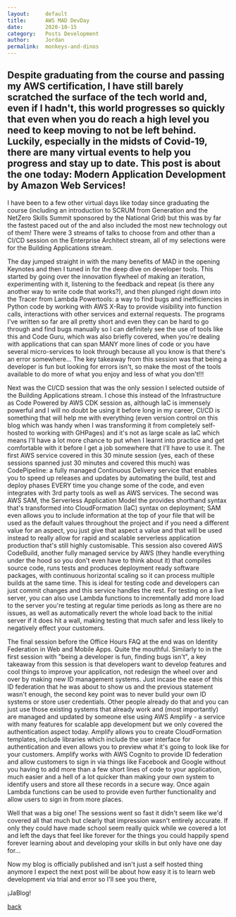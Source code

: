 ```yaml
---
layout:     default
title:      AWS MAD DevDay
date:       2020-10-15
category:   Posts Development
author:     Jordan 
permalink:  monkeys-and-dinos
---
```


## Despite graduating from the course and passing my AWS certification, I have still barely scratched the surface of the tech world and, even if I hadn't, this world progresses so quickly that even when you do reach a high level you need to keep moving to not be left behind. Luckily, especially in the midsts of Covid-19, there are many virtual events to help you progress and stay up to date. This post is about the one today: Modern Application Development by Amazon Web Services!

I have been to a few other virtual days like today since graduating the course (including an introduction to SCRUM from Generation and the NetZero Skills Summit sponsored by the National Grid) but this was by far the fastest paced out of the and also included the most new technology out of them! There were 3 streams of talks to choose from and other than a CI/CD session on the Enterprise Architect stream, all of my selections were for the Building Applications stream.

The day jumped straight in with the many benefits of MAD in the opening Keynotes and then I tuned in for the deep dive on developer tools. This started by going over the innovation flywheel of making an iteration, experimenting with it, listening to the feedback and repeat (is there any another way to write code that works?), and then plunged right down into the Tracer from Lambda Powertools: a way to find bugs and inefficiencies in Python code by working with AWS X-Ray to provide visibility into function calls, interactions with other services and external requests. The programs I've written so far are all pretty short and even they can be hard to go through and find bugs manually so I can definitely see the use of tools like this and Code Guru, which was also briefly covered, when you're dealing with applications that can span MANY more lines of code or you have several micro-services to look through because all you know is that there's an error somewhere... The key takeaway from this session was that being a developer is fun but looking for errors isn't, so make the most of the tools available to do more of what you enjoy and less of what you don't!!!

Next was the CI/CD session that was the only session I selected outside of the Building Applications stream. I chose this instead of the Infrastructure as Code Powered by AWS CDK session as, although IaC is immensely powerful and I will no doubt be using it before long in my career, CI/CD is something that will help me with everything (even version control on this blog which was handy when I was transforming it from completely self-hosted to working with GHPages) and it's not as large scale as IaC which means I'll have a lot more chance to put when I learnt into practice and get comfortable with it before I get a job somewhere that I'll have to use it. The first AWS service covered in this 30 minute session (yes, each of these sessions spanned just 30 minutes and covered this much) was CodePipeline: a fully managed Continuous Delivery service that enables you to speed up releases and updates by automating the build, test and deploy phases EVERY time you change some of the code, and even integrates with 3rd party tools as well as AWS services. The second was AWS SAM, the Serverless Application Model the provides shorthand syntax that's transformed into CloudFormation (IaC) syntax on deployment; SAM even allows you to include information at the top of your file that will be used as the default values throughout the project and if you need a different value for an aspect, you just give that aspect a value and that will be used instead to really allow for rapid and scalable serverless application production that's still highly customisable. This session also covered AWS CodeBuild, another fully managed service by AWS (they handle everything under the hood so you don't even have to think about it) that compiles source code, runs tests and produces deployment ready software packages, with continuous horizontal scaling so it can process multiple builds at the same time. This is ideal for testing code and developers can just commit changes and this service handles the rest. For testing on a live server, you can also use Lambda functions to incrementally add more load to the server you're testing at regular time periods as long as there are no issues, as well as automatically revert the whole load back to the initial server if it does hit a wall, making testing that much safer and less likely to negatively effect your customers.

The final session before the Office Hours FAQ at the end was on Identity Federation in Web and Mobile Apps. Quite the mouthful. Similarly to in the first session with "being a developer is fun, finding bugs isn't", a key takeaway from this session is that developers want to develop features and cool things to improve your application, not redesign the wheel over and over by making new ID management systems. Just incase the ease of this ID federation that he was about to show us and the previous statement wasn't enough, the second key point was to never build your own ID systems or store user credentials. Other people already do that and you can just use those existing systems that already work and (most importantly) are managed and updated by someone else using AWS Amplify - a service with many features for scalable app development but we only covered the authentication aspect today. Amplify allows you to create CloudFormation templates, include libraries which include the user interface for authentication and even allows you to preview what it's going to look like for your customers. Amplify works with AWS Cognito to provide ID federation and allow customers to sign in via things like Facebook and Google without you having to add more than a few short lines of code to your application, much easier and a hell of a lot quicker than making your own system to identify users and store all these records in a secure way. Once again Lambda functions can be used to provide even further functionality and allow users to sign in from more places.

Well that was a big one! The sessions went so fast it didn't seem like we'd covered all that much but clearly that impression wasn't entirely accurate. If only they could have made school seem really quick while we covered a lot and left the days that feel like forever for the things you could happily spend forever learning about and developing your skills in but only have one day for...

Now my blog is officially published and isn't just a self hosted thing anymore I expect the next post will be about how easy it is to learn web development via trial and error so I'll see you there,

¡JaBlog!

[back](./)